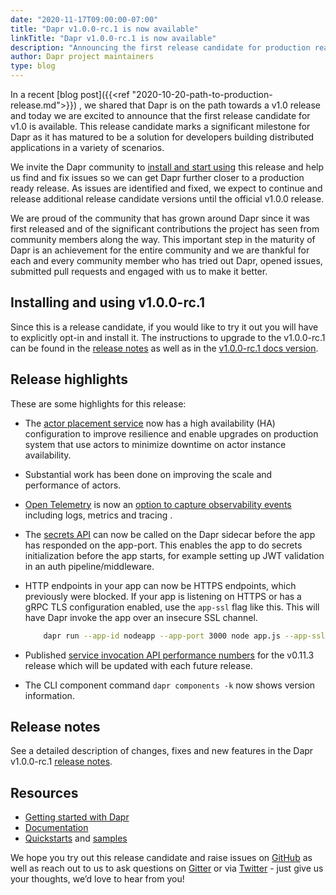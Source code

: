 ```yaml
---
date: "2020-11-17T09:00:00-07:00"
title: "Dapr v1.0.0-rc.1 is now available"
linkTitle: "Dapr v1.0.0-rc.1 is now available"
description: "Announcing the first release candidate for production ready Dapr v1.0"
author: Dapr project maintainers
type: blog
---
```


In a recent [blog post]({{<ref "2020-10-20-path-to-production-release.md">}}) , we shared that Dapr is on the path towards a v1.0 release and today we are excited to announce that the first release candidate for v1.0 is available. This release candidate marks a significant milestone for Dapr as it has matured to be a solution for developers building distributed applications in a variety of scenarios.

We invite the Dapr community to [install and start using](#installing-and-using-v100-rc1) this release and help us find and fix issues so we can get Dapr further closer to a production ready release. As issues are identified and fixed, we expect to continue and release additional release candidate versions until the official v1.0.0 release.

We are proud of the community that has grown around Dapr since it was first released and of the significant contributions the project has seen from community members along the way. This important step in the maturity of Dapr is an achievement for the entire community and we are thankful for each and every community member who has tried out Dapr, opened issues, submitted pull requests and engaged with us to make it better.

## Installing and using v1.0.0-rc.1

Since this is a release candidate, if you would like to try it out you will have to explicitly opt-in and install it. The instructions to upgrade to the v1.0.0-rc.1 can be found in the [release notes](https://github.com/dapr/dapr/blob/release-1.0/docs/release_notes/v1.0.0-rc.1.md) as well as in the [v1.0.0-rc.1 docs version](https://v1-rc1.docs.dapr.io/getting-started/).

## Release highlights

These are some highlights for this release:

- The [actor placement service](https://v1-rc1.docs.dapr.io/developing-applications/building-blocks/actors/actors-background/#actor-placement-service) now has a high availability (HA) configuration to improve resilience and enable upgrades on production system that use actors to minimize downtime on actor instance availability.
- Substantial work has been done on improving the scale and performance of actors.
- [Open Telemetry](https://opentelemetry.io/docs/) is now an [option to capture observability events](https://v1-rc1.docs.dapr.io/operations/monitoring/open-telemetry-collector/) including logs, metrics and tracing .
- The [secrets API](https://v1-rc1.docs.dapr.io/reference/api/secrets_api/) can now be called on the Dapr sidecar before the app has responded on the app-port. This enables the app to do secrets initialization before the app starts, for example setting up JWT validation in an auth pipeline/middleware.
- HTTP endpoints in your app can now be HTTPS endpoints, which previously were blocked. If your app is listening on HTTPS or has a gRPC TLS configuration enabled, use the `app-ssl` flag like this. This will have Dapr invoke the app over an insecure SSL channel.

    ```sh
        dapr run --app-id nodeapp --app-port 3000 node app.js --app-ssl
    ```

- Published [service invocation API performance numbers](https://v1-rc1.docs.dapr.io/operations/performance-and-scalability/perf-service-invocation/) for the v0.11.3 release which will be updated with each future release.
- The CLI component command `dapr components -k` now shows version information.


## Release notes

See a detailed description of changes, fixes and new features in the Dapr v1.0.0-rc.1 [release notes](https://github.com/dapr/dapr/releases/tag/v1.0.0-rc.1).

## Resources

- [Getting started with Dapr](https://v1-rc1.docs.dapr.io/getting-started/)
- [Documentation](https://v1-rc1.docs.dapr.io/)
- [Quickstarts](https://github.com/dapr/quickstarts/tree/v1.0.0-rc.1) and [samples](https://github.com/dapr/samples)

We hope you try out this release candidate and raise issues on [GitHub](https://github.com/dapr) as well as reach out to us to ask questions on [Gitter](https://gitter.im/Dapr/) or via [Twitter](https://twitter.com/daprdev) - just give us your thoughts, we’d love to hear from you!

